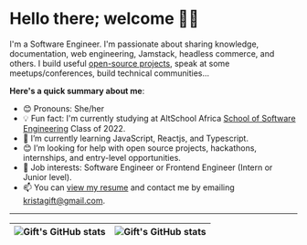 # Hello there; welcome 👋🏾


I'm a Software Engineer. I'm passionate about sharing knowledge, documentation, web engineering, Jamstack, headless commerce, and others. I build useful [open-source projects](https://github.com/Gift-01), speak at some meetups/conferences, build technical communities...

**Here's a quick summary about me**:

- 😊 Pronouns: She/her
- 💡 Fun fact: I'm currently studying at AltSchool Africa [School of Software Engineering](https://altschoolafrica.com/schools/engineering) Class of 2022.
- 🌱 I’m currently learning JavaScript, Reactjs, and Typescript.
- 😊 I’m looking for help with open source projects, hackathons, internships, and entry-level opportunities.
- 💼 Job interests: Software Engineer or Frontend Engineer (Intern or Junior level).
- 📫 You can [view my resume](#) and contact me by emailing kristagift@gmail.com.

---

| <img align="center" src="https://github-readme-stats.vercel.app/api?username=bolajiayodeji&show_icons=true&include_all_commits=true&hide_border=true" alt="Gift's GitHub stats" /> | <img align="center" src="https://github-readme-stats.vercel.app/api/top-langs/?username=Gift-01&langs_count=8&layout=compact&hide_border=true" alt="Gift's GitHub stats" /> |
| ------------- | ------------- |
